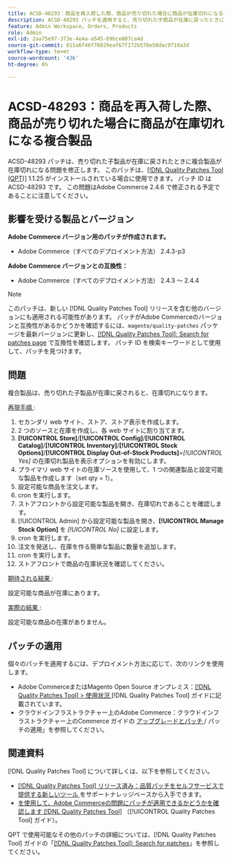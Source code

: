 ```yaml
---
title: ACSD-48293：商品を再入荷した際、商品が売り切れた場合に商品が在庫切れになる複合製品
description: ACSD-48293 パッチを適用すると、売り切れた子商品が在庫に戻ったときに複合商品が在庫切れになるAdobe Commerceの問題を修正できます。
feature: Admin Workspace, Orders, Products
role: Admin
exl-id: 2aa75e97-373e-4e4a-a545-69bce807ca4d
source-git-commit: 011a6f46f76029eaf67f172b576e58dac9710a3d
workflow-type: tm+mt
source-wordcount: '436'
ht-degree: 0%

---
```


# ACSD-48293：商品を再入荷した際、商品が売り切れた場合に商品が在庫切れになる複合製品

ACSD-48293 パッチは、売り切れた子製品が在庫に戻されたときに複合製品が在庫切れになる問題を修正します。 このパッチは、[[!DNL Quality Patches Tool (QPT)]](https://experienceleague.adobe.com/en/docs/commerce-operations/tools/quality-patches-tool/quality-patches-tool-to-self-serve-quality-patches) 1.1.25 がインストールされている場合に使用できます。 パッチ ID は ACSD-48293 です。 この問題はAdobe Commerce 2.4.6 で修正される予定であることに注意してください。

## 影響を受ける製品とバージョン

**Adobe Commerce バージョン用のパッチが作成されます。**

* Adobe Commerce（すべてのデプロイメント方法） 2.4.3-p3

**Adobe Commerce バージョンとの互換性：**

* Adobe Commerce（すべてのデプロイメント方法） 2.4.3 ～ 2.4.4

>[!NOTE]
>
>このパッチは、新しい [!DNL Quality Patches Tool] リリースを含む他のバージョンにも適用される可能性があります。 パッチがAdobe Commerceのバージョンと互換性があるかどうかを確認するには、`magento/quality-patches` パッケージを最新バージョンに更新し、[[!DNL Quality Patches Tool]: Search for patches page](https://experienceleague.adobe.com/tools/commerce-quality-patches/index.html) で互換性を確認します。 パッチ ID を検索キーワードとして使用して、パッチを見つけます。

## 問題

複合製品は、売り切れた子製品が在庫に戻されると、在庫切れになります。

<u> 再現手順 </u>:

1. セカンダリ web サイト、ストア、ストア表示を作成します。
1. 2 つのソースと在庫を作成し、各 web サイトに割り当てます。
1. **[!UICONTROL Store]**/**[!UICONTROL Config]**/**[!UICONTROL Catalog]**/**[!UICONTROL Inventory]**/**[!UICONTROL Stock Options]**/**[!UICONTROL Display Out-of-Stock Products]**=*[!UICONTROL Yes]* の在庫切れ製品を表示オプションを有効にします。
1. プライマリ web サイトの在庫ソースを使用して、1 つの関連製品と設定可能な製品を作成します（set qty = 1）。
1. 設定可能な商品を注文します。
1. cron を実行します。
1. ストアフロントから設定可能な製品を開き、在庫切れであることを確認します。
1. [!UICONTROL Admin] から設定可能な製品を開き、**[!UICONTROL Manage Stock Option]** を *[!UICONTROL No]* に設定します。
1. cron を実行します。
1. 注文を発送し、在庫を作る簡単な製品に数量を追加します。
1. cron を実行します。
1. ストアフロントで商品の在庫状況を確認してください。

<u> 期待される結果 </u>:

設定可能な商品が在庫にあります。

<u> 実際の結果 </u>:

設定可能な商品の在庫がありません。

## パッチの適用

個々のパッチを適用するには、デプロイメント方法に応じて、次のリンクを使用します。

* Adobe CommerceまたはMagento Open Source オンプレミス：[[!DNL Quality Patches Tool] > 使用状況 ](/help/tools/quality-patches-tool/usage.md) [!DNL Quality Patches Tool] ガイドに記載されています。
* クラウドインフラストラクチャー上のAdobe Commerce：クラウドインフラストラクチャー上のCommerce ガイドの [ アップグレードとパッチ ](https://experienceleague.adobe.com/docs/commerce-cloud-service/user-guide/develop/upgrade/apply-patches.html)/ パッチの適用」を参照してください。

## 関連資料

[!DNL Quality Patches Tool] について詳しくは、以下を参照してください。

* [[!DNL Quality Patches Tool]  リリース済み：品質パッチをセルフサービスで提供する新しいツール ](https://experienceleague.adobe.com/en/docs/commerce-operations/tools/quality-patches-tool/quality-patches-tool-to-self-serve-quality-patches) をサポートナレッジベースから入手できます。
* [ を使用して、Adobe Commerceの問題にパッチが適用できるかどうかを確認します  [!DNL Quality Patches Tool]](/help/tools/quality-patches-tool/patches-available-in-qpt/check-patch-for-magento-issue-with-magento-quality-patches.md) （[!UICONTROL Quality Patches Tool] ガイド）。


QPT で使用可能なその他のパッチの詳細については、[!DNL Quality Patches Tool] ガイドの「[[!DNL Quality Patches Tool]: Search for patches](https://experienceleague.adobe.com/tools/commerce-quality-patches/index.html)」を参照してください。
